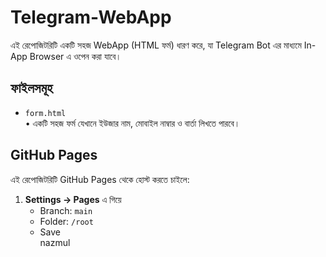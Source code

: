# Telegram-WebApp

এই রেপোজিটরিটি একটি সহজ WebApp (HTML ফর্ম) ধারণ করে, যা Telegram Bot এর মাধ্যমে In-App Browser এ ওপেন করা যাবে।

## ফাইলসমূহ

- `form.html`  
  • একটি সহজ ফর্ম যেখানে ইউজার নাম, মোবাইল নাম্বার ও বার্তা লিখতে পারবে।

## GitHub Pages

এই রেপোজিটরিটি GitHub Pages থেকে হোস্ট করতে চাইলে:

1. **Settings → Pages** এ গিয়ে  
   - Branch: `main`  
   - Folder: `/root`  
   - Save  
nazmul
